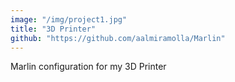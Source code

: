 ```yaml
---
image: "/img/project1.jpg"
title: "3D Printer"
github: "https://github.com/aalmiramolla/Marlin"
---
```


Marlin configuration for my 3D Printer